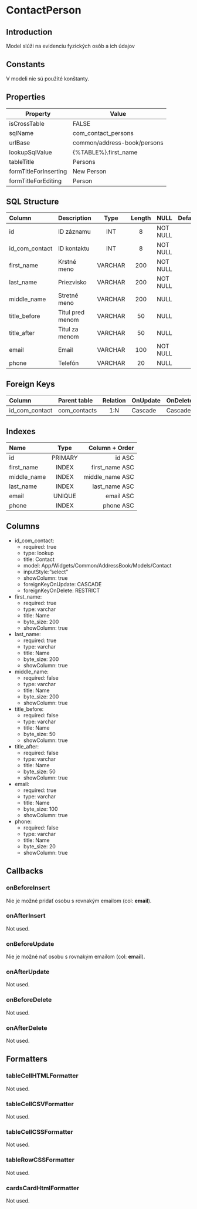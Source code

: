 # ContactPerson

## Introduction
Model slúži na evidenciu fyzických osôb a ich údajov

## Constants
V modeli nie sú použité konštanty.

## Properties
| Property              | Value                       |
| --------------------- | --------------------------- |
| isCrossTable          | FALSE                       |
| sqlName               | com_contact_persons         |
| urlBase               | common/address-book/persons |
| lookupSqlValue        | {%TABLE%}.first_name        |
| tableTitle            | Persons                     |
| formTitleForInserting | New Person                  |
| formTitleForEditing   | Person                      |

## SQL Structure
| Column         | Description      |  Type   | Length | NULL     | Default |
| :------------- | :--------------- | :-----: | :----: | :------- | :-----: |
| id             | ID záznamu       |   INT   |   8    | NOT NULL |         |
| id_com_contact | ID kontaktu      |   INT   |   8    | NOT NULL |         |
| first_name     | Krstné meno      | VARCHAR |  200   | NOT NULL |         |
| last_name      | Priezvisko       | VARCHAR |  200   | NOT NULL |         |
| middle_name    | Stretné meno     | VARCHAR |  200   | NULL     |         |
| title_before   | Titul pred menom | VARCHAR |   50   | NULL     |         |
| title_after    | Titul za menom   | VARCHAR |   50   | NULL     |         |
| email          | Email            | VARCHAR |  100   | NOT NULL |         |
| phone          | Telefón          | VARCHAR |   20   | NULL     |         |

## Foreign Keys
| Column              | Parent table      | Relation | OnUpdate | OnDelete |
| :------------------ | :---------------- | :------: | -------- | -------- |
| id_com_contact      | com_contacts      |   1:N    | Cascade  | Cascade  |

## Indexes
| Name        |  Type   |  Column + Order |
| :---------- | :-----: | --------------: |
| id          | PRIMARY |          id ASC |
| first_name  |  INDEX  |  first_name ASC |
| middle_name |  INDEX  | middle_name ASC |
| last_name   |  INDEX  |   last_name ASC |
| email       | UNIQUE  |       email ASC |
| phone       |  INDEX  |       phone ASC |

## Columns
* id_com_contact:
  * required: true
  * type: lookup
  * title: Contact
  * model: App/Widgets/Common/AddressBook/Models/Contact
  * inputStyle:”select”
  * showColumn: true
  * foreignKeyOnUpdate: CASCADE
  * foreignKeyOnDelete: RESTRICT
* first_name:
  * required: true
  * type: varchar
  * title: Name
  * byte_size: 200
  * showColumn: true
* last_name:
  * required: true
  * type: varchar
  * title: Name
  * byte_size: 200
  * showColumn: true
* middle_name:
  * required: false
  * type: varchar
  * title: Name
  * byte_size: 200
  * showColumn: true
* title_before:
  * required: false
  * type: varchar
  * title: Name
  * byte_size: 50
  * showColumn: true
* title_after:
  * required: false
  * type: varchar
  * title: Name
  * byte_size: 50
  * showColumn: true
* email:
  * required: true
  * type: varchar
  * title: Name
  * byte_size: 100
  * showColumn: true
* phone:
  * required: false
  * type: varchar
  * title: Name
  * byte_size: 20
  * showColumn: true

## Callbacks

### onBeforeInsert
Nie je možné pridať osobu s rovnakým emailom (col: **email**).

### onAfterInsert
Not used.

### onBeforeUpdate
Nie je možné nať osobu s rovnakým emailom (col: **email**).

### onAfterUpdate
Not used.

### onBeforeDelete
Not used.

### onAfterDelete
Not used.

## Formatters

### tableCellHTMLFormatter

Not used.

### tableCellCSVFormatter
Not used.

### tableCellCSSFormatter
Not used.

### tableRowCSSFormatter
Not used.

### cardsCardHtmlFormatter
Not used.
